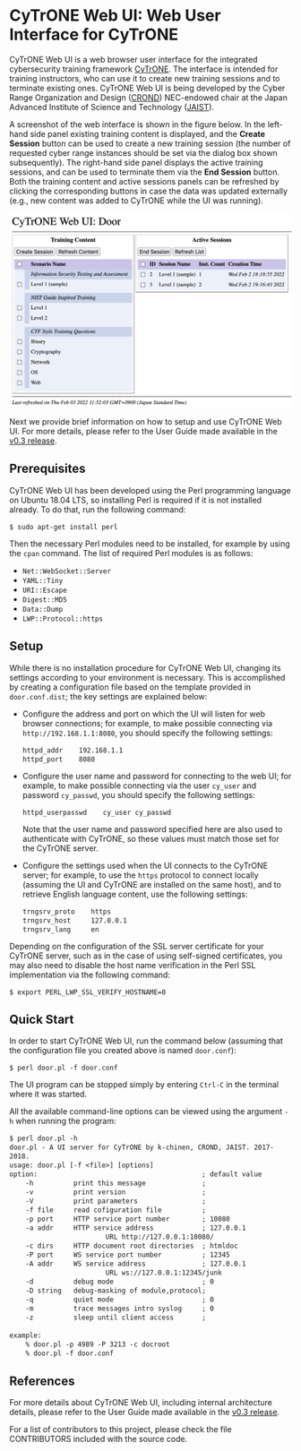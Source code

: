 # CyTrONE Web UI: Web User Interface for CyTrONE

CyTrONE Web UI is a web browser user interface for the integrated
cybersecurity training framework
[CyTrONE](https://github.com/crond-jaist/cytrone). The interface is
intended for training instructors, who can use it to create new
training sessions and to terminate existing ones. CyTrONE Web UI is
being developed by the Cyber Range Organization and Design
([CROND](https://www.jaist.ac.jp/misc/crond/index-en.html))
NEC-endowed chair at the Japan Advanced Institute of Science and
Technology ([JAIST](https://www.jaist.ac.jp/english/)).

A screenshot of the web interface is shown in the figure below. In the
left-hand side panel existing training content is displayed, and the
**Create Session** button can be used to create a new training session
(the number of requested cyber range instances should be set via the
dialog box shown subsequently). The right-hand side panel displays the
active training sessions, and can be used to terminate them via the
**End Session** button. Both the training content and active sessions
panels can be refreshed by clicking the corresponding buttons in case
the data was updated externally (e.g., new content was added to
CyTrONE while the UI was running).

![CyTrONE Web UI Screenshot](web_ui_screenshot.png)

Next we provide brief information on how to setup and use CyTrONE Web
UI. For more details, please refer to the User Guide made available in
the [v0.3
release](https://github.com/crond-jaist/cytrone-ui-web/releases/tag/v0.3).


## Prerequisites

CyTrONE Web UI has been developed using the Perl programming language
on Ubuntu 18.04 LTS, so installing Perl is required if it is not
installed already. To do that, run the following command:
```
$ sudo apt-get install perl
```

Then the necessary Perl modules need to be installed, for example by
using the `cpan` command. The list of required Perl modules is as
follows:
* `Net::WebSocket::Server`
* `YAML::Tiny`
* `URI::Escape`
* `Digest::MD5`
* `Data::Dump`
* `LWP::Protocol::https`


## Setup

While there is no installation procedure for CyTrONE Web UI, changing
its settings according to your environment is necessary. This is
accomplished by creating a configuration file based on the template
provided in `door.conf.dist`; the key settings are explained below:

* Configure the address and port on which the UI will listen for web
  browser connections; for example, to make possible connecting via
  `http://192.168.1.1:8080`, you should specify the following
  settings:
  ```
  httpd_addr    192.168.1.1
  httpd_port    8080
  ```

* Configure the user name and password for connecting to the web UI;
  for example, to make possible connecting via the user `cy_user` and
  password `cy_passwd`, you should specify the following settings:
  ```
  httpd_userpasswd    cy_user cy_passwd
  ```
  Note that the user name and password specified here are also used to
  authenticate with CyTrONE, so these values must match those set for
  the CyTrONE server.

* Configure the settings used when the UI connects to the CyTrONE
  server; for example, to use the `https` protocol to connect locally
  (assuming the UI and CyTrONE are installed on the same host), and
  to retrieve English language content, use the following settings:
  ```
  trngsrv_proto    https
  trngsrv_host     127.0.0.1
  trngsrv_lang     en
  ```

Depending on the configuration of the SSL server certificate for your
CyTrONE server, such as in the case of using self-signed certificates,
you may also need to disable the host name verification in the Perl
SSL implementation via the following command:
```
$ export PERL_LWP_SSL_VERIFY_HOSTNAME=0
```


## Quick Start

In order to start CyTrONE Web UI, run the command below (assuming that
the configuration file you created above is named `door.conf`):
```
$ perl door.pl -f door.conf
```

The UI program can be stopped simply by entering `Ctrl-C` in the
terminal where it was started.

All the available command-line options can be viewed using the
argument `-h` when running the program:
```
$ perl door.pl -h
door.pl - A UI server for CyTrONE by k-chinen, CROND, JAIST. 2017-2018.
usage: door.pl [-f <file>] [options]
option:                                         ; default value
    -h          print this message              ;
    -v          print version                   ;
    -V          print parameters                ;
    -f file     read cofiguration file          ;
    -p port     HTTP service port number        ; 10080
    -a addr     HTTP service address            ; 127.0.0.1
                        URL http://127.0.0.1:10080/
    -c dirs     HTTP document root directories  ; htmldoc
    -P port     WS service port number          ; 12345
    -A addr     WS service address              ; 127.0.0.1
                        URL ws://127.0.0.1:12345/junk
    -d          debug mode                      ; 0
    -D string   debug-masking of module,protocol;
    -q          quiet mode                      ; 0
    -m          trace messages intro syslog     ; 0
    -z          sleep until client access       ;

example:
    % door.pl -p 4989 -P 3213 -c docroot
    % door.pl -f door.conf
```


## References

For more details about CyTrONE Web UI, including internal architecture
details, please refer to the User Guide made available in the [v0.3
release](https://github.com/crond-jaist/cytrone-ui-web/releases/tag/v0.3).

For a list of contributors to this project, please check the file
CONTRIBUTORS included with the source code.
